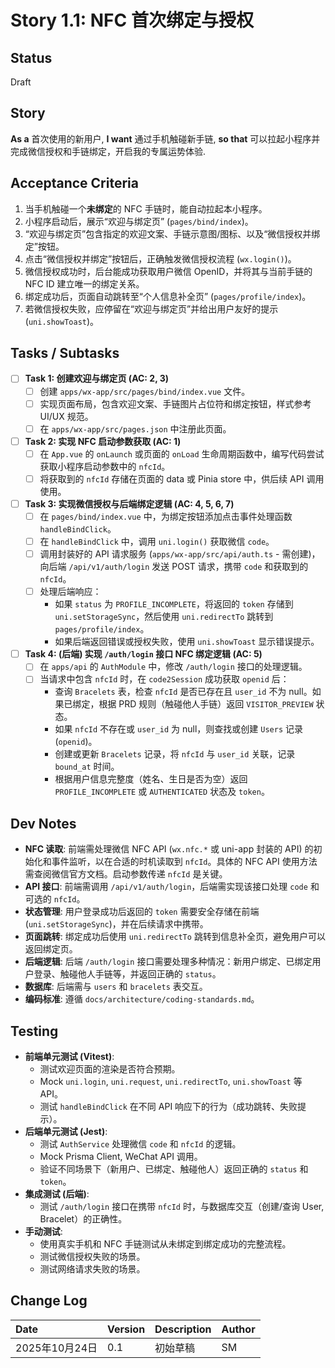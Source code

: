 # Story 1.1: NFC 首次绑定与授权

## Status

Draft

## Story

**As a** 首次使用的新用户,
**I want** 通过手机触碰新手链,
**so that** 可以拉起小程序并完成微信授权和手链绑定，开启我的专属运势体验.

## Acceptance Criteria

1.  当手机触碰一个**未绑定**的 NFC 手链时，能自动拉起本小程序。
2.  小程序启动后，展示“欢迎与绑定页” (`pages/bind/index`)。
3.  “欢迎与绑定页”包含指定的欢迎文案、手链示意图/图标、以及“微信授权并绑定”按钮。
4.  点击“微信授权并绑定”按钮后，正确触发微信授权流程 (`wx.login()`)。
5.  微信授权成功时，后台能成功获取用户微信 OpenID，并将其与当前手链的 NFC ID 建立唯一的绑定关系。
6.  绑定成功后，页面自动跳转至“个人信息补全页” (`pages/profile/index`)。
7.  若微信授权失败，应停留在“欢迎与绑定页”并给出用户友好的提示 (`uni.showToast`)。

## Tasks / Subtasks

- [ ] **Task 1: 创建欢迎与绑定页 (AC: 2, 3)**
  - [ ] 创建 `apps/wx-app/src/pages/bind/index.vue` 文件。
  - [ ] 实现页面布局，包含欢迎文案、手链图片占位符和绑定按钮，样式参考 UI/UX 规范。
  - [ ] 在 `apps/wx-app/src/pages.json` 中注册此页面。
- [ ] **Task 2: 实现 NFC 启动参数获取 (AC: 1)**
  - [ ] 在 `App.vue` 的 `onLaunch` 或页面的 `onLoad` 生命周期函数中，编写代码尝试获取小程序启动参数中的 `nfcId`。
  - [ ] 将获取到的 `nfcId` 存储在页面的 data 或 Pinia store 中，供后续 API 调用使用。
- [ ] **Task 3: 实现微信授权与后端绑定逻辑 (AC: 4, 5, 6, 7)**
  - [ ] 在 `pages/bind/index.vue` 中，为绑定按钮添加点击事件处理函数 `handleBindClick`。
  - [ ] 在 `handleBindClick` 中，调用 `uni.login()` 获取微信 `code`。
  - [ ] 调用封装好的 API 请求服务 (`apps/wx-app/src/api/auth.ts` - 需创建)，向后端 `/api/v1/auth/login` 发送 POST 请求，携带 `code` 和获取到的 `nfcId`。
  - [ ] 处理后端响应：
    - 如果 `status` 为 `PROFILE_INCOMPLETE`，将返回的 `token` 存储到 `uni.setStorageSync`，然后使用 `uni.redirectTo` 跳转到 `pages/profile/index`。
    - 如果后端返回错误或授权失败，使用 `uni.showToast` 显示错误提示。
- [ ] **Task 4: (后端) 实现 `/auth/login` 接口 NFC 绑定逻辑 (AC: 5)**
  - [ ] 在 `apps/api` 的 `AuthModule` 中，修改 `/auth/login` 接口的处理逻辑。
  - [ ] 当请求中包含 `nfcId` 时，在 `code2Session` 成功获取 `openid` 后：
    - 查询 `Bracelets` 表，检查 `nfcId` 是否已存在且 `user_id` 不为 null。如果已绑定，根据 PRD 规则（触碰他人手链）返回 `VISITOR_PREVIEW` 状态。
    - 如果 `nfcId` 不存在或 `user_id` 为 null，则查找或创建 `Users` 记录 (`openid`)。
    - 创建或更新 `Bracelets` 记录，将 `nfcId` 与 `user_id` 关联，记录 `bound_at` 时间。
    - 根据用户信息完整度（姓名、生日是否为空）返回 `PROFILE_INCOMPLETE` 或 `AUTHENTICATED` 状态及 `token`。

## Dev Notes

- **NFC 读取**: 前端需处理微信 NFC API (`wx.nfc.*` 或 uni-app 封装的 API) 的初始化和事件监听，以在合适的时机读取到 `nfcId`。具体的 NFC API 使用方法需查阅微信官方文档。启动参数传递 `nfcId` 是关键。
- **API 接口**: 前端需调用 `/api/v1/auth/login`，后端需实现该接口处理 `code` 和可选的 `nfcId`。
- **状态管理**: 用户登录成功后返回的 `token` 需要安全存储在前端 (`uni.setStorageSync`)，并在后续请求中携带。
- **页面跳转**: 绑定成功后使用 `uni.redirectTo` 跳转到信息补全页，避免用户可以返回绑定页。
- **后端逻辑**: 后端 `/auth/login` 接口需要处理多种情况：新用户绑定、已绑定用户登录、触碰他人手链等，并返回正确的 `status`。
- **数据库**: 后端需与 `users` 和 `bracelets` 表交互。
- **编码标准**: 遵循 `docs/architecture/coding-standards.md`。

## Testing

- **前端单元测试 (Vitest)**:
  - 测试欢迎页面的渲染是否符合预期。
  - Mock `uni.login`, `uni.request`, `uni.redirectTo`, `uni.showToast` 等 API。
  - 测试 `handleBindClick` 在不同 API 响应下的行为（成功跳转、失败提示）。
- **后端单元测试 (Jest)**:
  - 测试 `AuthService` 处理微信 `code` 和 `nfcId` 的逻辑。
  - Mock Prisma Client, WeChat API 调用。
  - 验证不同场景下（新用户、已绑定、触碰他人）返回正确的 `status` 和 `token`。
- **集成测试 (后端)**:
  - 测试 `/auth/login` 接口在携带 `nfcId` 时，与数据库交互（创建/查询 User, Bracelet）的正确性。
- **手动测试**:
  - 使用真实手机和 NFC 手链测试从未绑定到绑定成功的完整流程。
  - 测试微信授权失败的场景。
  - 测试网络请求失败的场景。

## Change Log

| Date           | Version | Description | Author |
| :------------- | :------ | :---------- | :----- |
| 2025年10月24日 | 0.1     | 初始草稿    | SM     |
